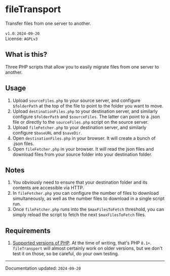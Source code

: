 # fileTransport
Transfer files from one server to another.  

`v1.0`: `2024-09-20`  
License: `AGPLv3`

## What is this?
Three PHP scripts that allow you to easily migrate files from one server to another.

## Usage
1. Upload `sourceFiles.php` to your source server, and configure `$folderPath` at the top of the file to point to the folder you want to move.
2. Upload `destinationFiles.php` to your destination server, and similarly configure `$folderPath` and `$sourceFiles`. The latter can point to a .json file or directly to the `sourceFiles.php` script on the source server.
3. Upload `fileFetcher.php` to your destination server, and similarly configure `$baseURL` and `$saveDir`.
4. Open `destinationFiles.php` in your browser. It will create a bunch of .json files.
5. Open `fileFetcher.php` in your browser. It will read the json files and download files from your source folder into your destination folder.

## Notes
1. You obviously need to ensure that your destination folder and its contents are accessible via HTTP.
2. In `fileFetcher.php` you can configure the number of files to download simultaneously, as well as the number files to download in a single script run.
3. Once `fileFetcher.php` runs into the `$maxFilesToFetch` threshold, you can simply reload the script to fetch the next `$maxFilesToFetch` files.

## Requirements
1. [Supported versions of PHP](https://www.php.net/supported-versions.php). At the time of writing, that's PHP `8.1+`. `fileTransport` will almost certainly work on older versions, but we don't test it on those, so be careful, do your own testing.


------
Documentation updated: `2024-09-20`
